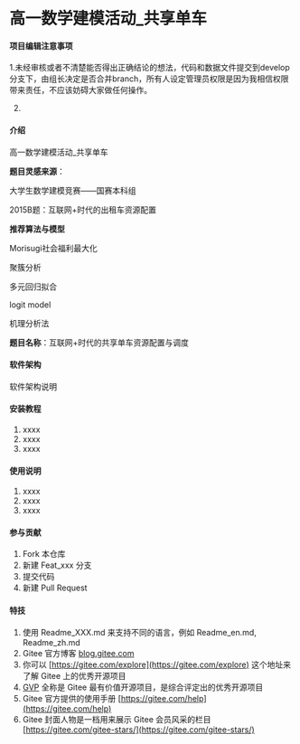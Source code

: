 # 高一数学建模活动_共享单车


#### 项目编辑注意事项
1.未经审核或者不清楚能否得出正确结论的想法，代码和数据文件提交到develop分支下，由组长决定是否合并branch，所有人设定管理员权限是因为我相信权限带来责任，不应该妨碍大家做任何操作。

2.

#### 介绍
高一数学建模活动_共享单车

**题目灵感来源**：

大学生数学建模竞赛——国赛本科组

2015B题：互联网+时代的出租车资源配置

**推荐算法与模型**

Morisugi社会福利最大化

聚簇分析

多元回归拟合

logit model

机理分析法

**题目名称**：互联网+时代的共享单车资源配置与调度



#### 软件架构
软件架构说明


#### 安装教程

1.  xxxx
2.  xxxx
3.  xxxx

#### 使用说明

1.  xxxx
2.  xxxx
3.  xxxx

#### 参与贡献

1.  Fork 本仓库
2.  新建 Feat_xxx 分支
3.  提交代码
4.  新建 Pull Request


#### 特技

1.  使用 Readme\_XXX.md 来支持不同的语言，例如 Readme\_en.md, Readme\_zh.md
2.  Gitee 官方博客 [blog.gitee.com](https://blog.gitee.com)
3.  你可以 [https://gitee.com/explore](https://gitee.com/explore) 这个地址来了解 Gitee 上的优秀开源项目
4.  [GVP](https://gitee.com/gvp) 全称是 Gitee 最有价值开源项目，是综合评定出的优秀开源项目
5.  Gitee 官方提供的使用手册 [https://gitee.com/help](https://gitee.com/help)
6.  Gitee 封面人物是一档用来展示 Gitee 会员风采的栏目 [https://gitee.com/gitee-stars/](https://gitee.com/gitee-stars/)
